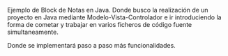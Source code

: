 Ejemplo de Block de Notas en Java.
Donde busco la realización de un proyecto en Java mediante Modelo-Vista-Controlador 
e ir introduciendo la forma de cometar y trabajar en varios ficheros de código fuente simultaneamente.

Donde se implementará paso a paso más funcionalidades.


